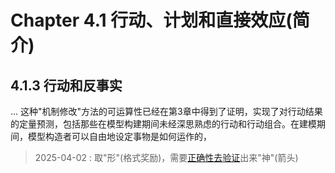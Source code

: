 # Chapter 4.1 行动、计划和直接效应(简介)

## 4.1.3 行动和反事实
...
这种"机制修改"方法的可运算性已经在第3章中得到了证明，实现了对行动结果的定量预测，包括那些在模型构建期间未经深思熟虑的行动和行动组合。在建模期间，模型构造者可以自由地设定事物是如何运作的，
> 2025-04-02 : 取"形"(格式奖励)，需要<a id="p-verify">[正确性去验证](./chapter_7_5.md#p-verify)</a>出来"神"(箭头)  

